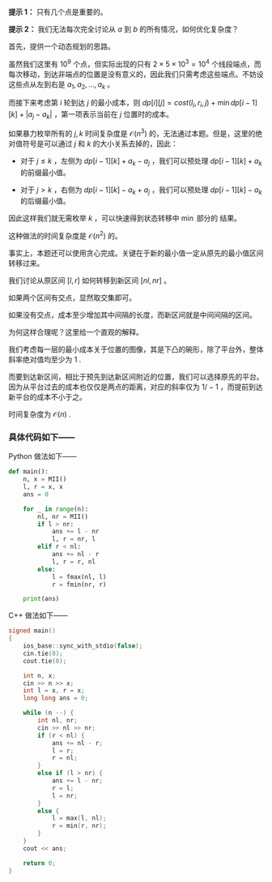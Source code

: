 **提示 1：** 只有几个点是重要的。

**提示 2：** 我们无法每次完全讨论从 $a$ 到 $b$ 的所有情况，如何优化复杂度？

首先，提供一个动态规划的思路。

虽然我们这里有 $10^9$ 个点，但实际出现的只有 $2\times 5\times 10^3=10^4$ 个线段端点，而每次移动，到达非端点的位置是没有意义的，因此我们只需考虑这些端点。不妨设这些点从左到右是 $a_1, a_2,\dots, a_k$ 。

而接下来考虑第 $i$ 轮到达 $j$ 的最小成本，则 $dp[i][j]=cost(l_i,r_i,j)+\min dp[i-1][k]+|a_j-a_k|$ ，第一项表示当前在 $j$ 位置时的成本。

如果暴力枚举所有的 $j,k$ 时间复杂度是 $\mathcal{O}(n^3)$ 的，无法通过本题。但是，这里的绝对值符号是可以通过 $j$ 和 $k$ 的大小关系去掉的，因此：

- 对于 $j\leq k$ ，左侧为 $dp[i-1][k]+a_k-a_j$ ，我们可以预处理 $dp[i-1][k]+a_k$ 的前缀最小值。

- 对于 $j\gt k$ ，右侧为 $dp[i-1][k]-a_k+a_j$ ，我们可以预处理 $dp[i-1][k]-a_k$ 的后缀最小值。

因此这样我们就无需枚举 $k$ ，可以快速得到状态转移中 $\min$ 部分的 结果。

这种做法的时间复杂度是 $\mathcal{O}(n^2)$ 的。

事实上，本题还可以使用贪心完成。关键在于新的最小值一定从原先的最小值区间转移过来。

我们讨论从原区间 $[l,r]$ 如何转移到新区间 $[nl,nr]$ 。

如果两个区间有交点，显然取交集即可。

如果没有交点，成本至少增加其中间隔的长度，而新区间就是中间间隔的区间。

为何这样合理呢？这里给一个直观的解释。

我们考虑每一层的最小成本关于位置的图像，其是下凸的碗形，除了平台外，整体斜率绝对值均至少为 $1$ .

而要到达新区间，相比于预先到达新区间附近的位置，我们可以选择原先的平台。因为从平台过去的成本也仅仅是两点的距离，对应的斜率仅为 $1/-1$ ，而提前到达新平台的成本不小于之。

时间复杂度为 $\mathcal{O}(n)$ .

### 具体代码如下——

Python 做法如下——

```Python []
def main():
    n, x = MII()
    l, r = x, x
    ans = 0

    for _ in range(n):
        nl, nr = MII()
        if l > nr:
            ans += l - nr
            l, r = nr, l
        elif r < nl:
            ans += nl - r
            l, r = r, nl
        else:
            l = fmax(nl, l)
            r = fmin(nr, r)

    print(ans)
```

C++ 做法如下——

```cpp []
signed main()
{
    ios_base::sync_with_stdio(false);
    cin.tie(0);
    cout.tie(0);

    int n, x;
    cin >> n >> x;
    int l = x, r = x;
    long long ans = 0;

    while (n --) {
        int nl, nr;
        cin >> nl >> nr;
        if (r < nl) {
            ans += nl - r;
            l = r;
            r = nl;
        }
        else if (l > nr) {
            ans += l - nr;
            r = l;
            l = nr;
        }
        else {
            l = max(l, nl);
            r = min(r, nr);
        }
    }
    cout << ans;

    return 0;
}
```
